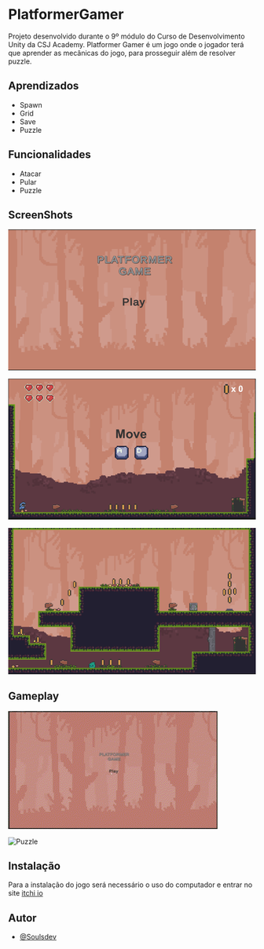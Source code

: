 # PlatformerGamer

Projeto desenvolvido durante o 9º módulo do Curso de Desenvolvimento Unity da CSJ Academy. Platformer Gamer é um jogo onde o jogador terá que aprender as mecânicas do jogo, para prosseguir além de resolver puzzle.

## Aprendizados

- Spawn
- Grid
- Save
- Puzzle

## Funcionalidades

- Atacar
- Pular
- Puzzle


## ScreenShots

![Start Menu](/Platformer%20Game/Capture%20Game/Imagens/Menu.png)

![Tutorial](/Platformer%20Game/Capture%20Game/Imagens/Walk.png)

![Puzzle](/Platformer%20Game/Capture%20Game/Imagens/Puzzle.png)

## Gameplay
![Start Game](/Platformer%20Game/Capture%20Game/Gifs/Play%20Game.gif)

![Puzzle](/Platformer%20Game/Capture%20Game/Gifs/Play%20Puzzle.gif)


## Instalação   

Para a instalação do jogo será necessário o uso do computador e entrar no site [itchi io](https://soulsdev.itch.io/platformergamer) 
    
## Autor

- [@Soulsdev](https://github.com/SoulsDevStudio)